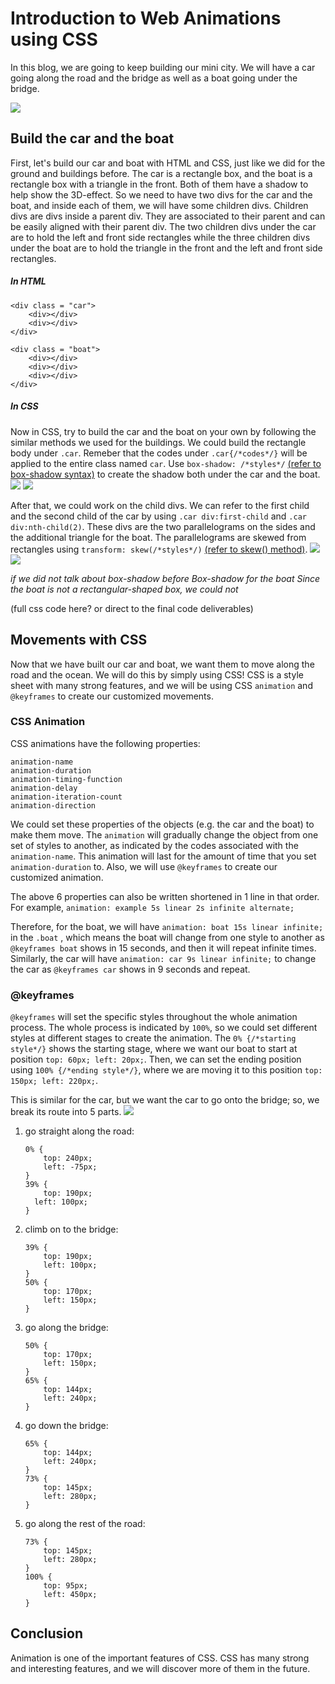 # Introduction to Web Animations using CSS

In this blog, we are going to keep building our mini city. We will have a car going along the road and the bridge as well as a boat going under the bridge.

![](https://i.imgur.com/9FFPgkl.gif)



## Build the car and the boat

First, let's build our car and boat with HTML and CSS, just like we did for the ground and buildings before.
The car is a rectangle box, and the boat is a rectangle box with a triangle in the front. Both of them have a shadow to help show the 3D-effect.
So we need to have two divs for the car and the boat, and inside each of them, we will have some children divs. Children divs are divs inside a parent div. They are associated to their parent and can be easily aligned with their parent div. The two children divs under the car are to hold the left and front side rectangles while the three children divs under the boat are to hold the triangle in the front and the left and front side rectangles.

##### In HTML
```
<div class = "car">
    <div></div>
    <div></div>
</div>
    
<div class = "boat">
    <div></div>
    <div></div>
    <div></div>
</div>
```

##### In CSS
Now in CSS, try to build the car and the boat on your own by following the similar methods we used for the buildings.
We could build the rectangle body under `.car`. Remeber that the codes under `.car{/*codes*/}` will be applied to the entire class named `car`. Use `box-shadow: /*styles*/` [(refer to box-shadow syntax)](https://www.w3schools.com/cssref/css3_pr_box-shadow.asp) to create the shadow both under the car and the boat.
![](https://i.imgur.com/HRqlOB3.png)  ![](https://i.imgur.com/iHeoG1y.png)


After that, we could work on the child divs. We can refer to the first child and the second child of the car by using `.car div:first-child` and `.car div:nth-child(2)`. These divs are the two parallelograms on the sides and the additional triangle for the boat. The parallelograms are skewed from rectangles using `transform: skew(/*styles*/)` [(refer to skew() method)](https://www.w3schools.com/css/css3_2dtransforms.asp).
![](https://i.imgur.com/u8mhDsM.png)![](https://i.imgur.com/3Uu1ORO.png)


*if we did not talk about box-shadow before
Box-shadow for the boat
Since the boat is not a rectangular-shaped box, we could not*

(full css code here? or direct to the final code deliverables)


## Movements with CSS
Now that we have built our car and boat, we want them to move along the road and the ocean. We will do this by simply using CSS!
CSS is a style sheet with many strong features, and we will be using CSS `animation` and `@keyframes` to create our customized movements.

### CSS Animation
CSS animations have the following properties:
```
animation-name
animation-duration
animation-timing-function
animation-delay
animation-iteration-count
animation-direction
```
We could set these properties of the objects (e.g. the car and the boat) to make them move. The `animation` will gradually change the object from one set of styles to another, as indicated by the codes associated with the `animation-name`. This animation will last for the amount of time that you set `animation-duration` to. Also, we will use `@keyframes` to create our customized animation.

The above 6 properties can also be written shortened in 1 line in that order. For example,    `animation: example 5s linear 2s infinite alternate;`

Therefore, for the boat, we will have 
`animation: boat 15s linear infinite;` in the `.boat` , which means the boat will change from one style to another as `@keyframes boat` shows in 15 seconds, and then it will repeat infinite times.
Similarly, the car will have `animation: car 9s linear infinite;` to change the car as `@keyframes car` shows in 9 seconds and repeat.

### @keyframes
`@keyframes` will set the specific styles throughout the whole animation process. The whole process is indicated by `100%`, so we could set different styles at different stages to create the animation. The `0% {/*starting style*/}` shows the starting stage, where we want our boat to start at position `top: 60px; left: 20px;`. Then, we can set the ending position using `100% {/*ending style*/}`, where we are moving it to this position `top: 150px; left: 220px;`.



This is similar for the car, but we want the car to go onto the bridge; so, we break its route into 5 parts.
![](https://i.imgur.com/3EtTnGI.gif)

1. go straight along the road: 

    ```
    0% {
        top: 240px;
        left: -75px;
    }
    39% {
        top: 190px;
      left: 100px;
    }
    ```
2. climb on to the bridge:

    ```
    39% {
        top: 190px;
        left: 100px;
    }
    50% {
    	top: 170px;
        left: 150px;
    }
    ```
3. go along the bridge:

    ```
    50% {
        top: 170px;
        left: 150px;
    }
    65% {
    	top: 144px;
        left: 240px;
    }
    ```
4. go down the bridge:
   
    ```
    65% {
        top: 144px;
        left: 240px;
    }
    73% {
        top: 145px;
        left: 280px;
    }
    ```
5. go along the rest of the road: 
    ```
    73% {
        top: 145px;
        left: 280px;
    }
    100% {
        top: 95px;
        left: 450px;
    }
    ```
    
## Conclusion
Animation is one of the important features of CSS. CSS has many strong and interesting features, and we will discover more of them in the future.
